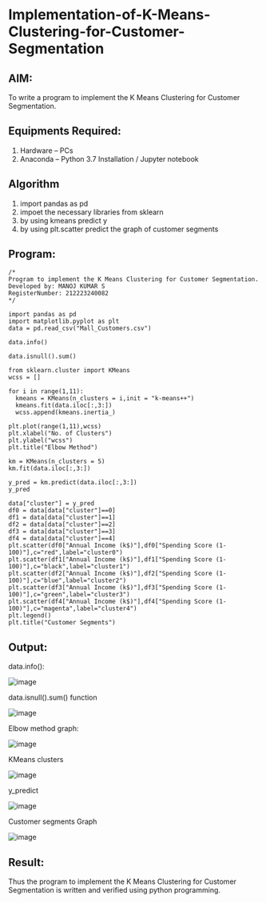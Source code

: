 # Implementation-of-K-Means-Clustering-for-Customer-Segmentation

## AIM:
To write a program to implement the K Means Clustering for Customer Segmentation.

## Equipments Required:
1. Hardware – PCs
2. Anaconda – Python 3.7 Installation / Jupyter notebook

## Algorithm
1. import pandas as pd
2. impoet the necessary libraries from sklearn
3. by using kmeans predict y
4. by using plt.scatter predict the graph of customer segments

## Program:
```
/*
Program to implement the K Means Clustering for Customer Segmentation.
Developed by: MANOJ KUMAR S
RegisterNumber: 212223240082
*/

import pandas as pd
import matplotlib.pyplot as plt
data = pd.read_csv("Mall_Customers.csv")

data.info()

data.isnull().sum()

from sklearn.cluster import KMeans
wcss = []

for i in range(1,11):
  kmeans = KMeans(n_clusters = i,init = "k-means++")
  kmeans.fit(data.iloc[:,3:])
  wcss.append(kmeans.inertia_)
  
plt.plot(range(1,11),wcss)
plt.xlabel("No. of Clusters")
plt.ylabel("wcss")
plt.title("Elbow Method")

km = KMeans(n_clusters = 5)
km.fit(data.iloc[:,3:])

y_pred = km.predict(data.iloc[:,3:])
y_pred

data["cluster"] = y_pred
df0 = data[data["cluster"]==0]
df1 = data[data["cluster"]==1]
df2 = data[data["cluster"]==2]
df3 = data[data["cluster"]==3]
df4 = data[data["cluster"]==4]
plt.scatter(df0["Annual Income (k$)"],df0["Spending Score (1-100)"],c="red",label="cluster0")
plt.scatter(df1["Annual Income (k$)"],df1["Spending Score (1-100)"],c="black",label="cluster1")
plt.scatter(df2["Annual Income (k$)"],df2["Spending Score (1-100)"],c="blue",label="cluster2")
plt.scatter(df3["Annual Income (k$)"],df3["Spending Score (1-100)"],c="green",label="cluster3")
plt.scatter(df4["Annual Income (k$)"],df4["Spending Score (1-100)"],c="magenta",label="cluster4")
plt.legend()
plt.title("Customer Segments")

```

## Output:
data.info():

![image](https://github.com/Mkumar262006/Implementation-of-K-Means-Clustering-for-Customer-Segmentation/assets/147139472/c3af5d5e-8a0b-4fee-88e3-5e19169743a3)

data.isnull().sum() function

![image](https://github.com/Mkumar262006/Implementation-of-K-Means-Clustering-for-Customer-Segmentation/assets/147139472/4b47b376-172e-400b-995c-b9e9a22a9d0f)


Elbow method graph:

![image](https://github.com/Mkumar262006/Implementation-of-K-Means-Clustering-for-Customer-Segmentation/assets/147139472/555d904e-91b7-4180-bdbe-f318c3fc8f31)

KMeans clusters

![image](https://github.com/Mkumar262006/Implementation-of-K-Means-Clustering-for-Customer-Segmentation/assets/147139472/5fa0dd14-df43-4933-b261-dbb0bce5cca4)

y_predict

![image](https://github.com/Mkumar262006/Implementation-of-K-Means-Clustering-for-Customer-Segmentation/assets/147139472/1050571c-96ed-4b0a-9d0e-39f560c215a2)

 Customer segments Graph
 
![image](https://github.com/Mkumar262006/Implementation-of-K-Means-Clustering-for-Customer-Segmentation/assets/147139472/29e2814b-df2c-4284-8643-769c3a184f98)

## Result:
Thus the program to implement the K Means Clustering for Customer Segmentation is written and verified using python programming.
